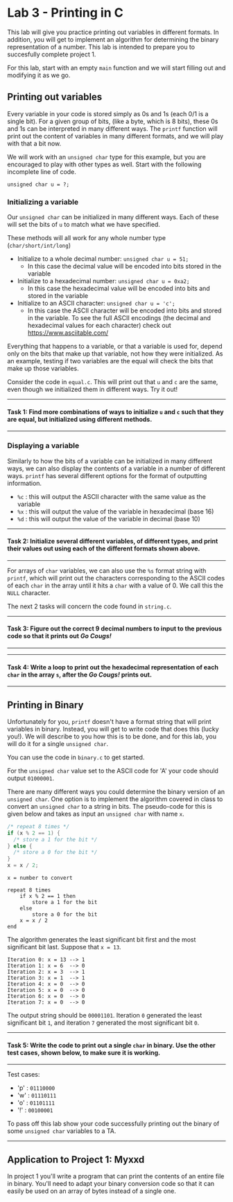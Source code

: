 # Lab 3 - Printing in C

This lab will give you practice printing out variables in different formats. 
In addition, you will get to implement an algorithm for determining the binary representation of a number. 
This lab is intended to prepare you to succesfully complete project 1. 

For this lab, start with an empty `main` function and we will start filling out and modifying it as we go. 

## Printing out variables

Every variable in your code is stored simply as 0s and 1s (each 0/1 is a single bit).  For a given group of bits, (like a byte, which is 8 bits), these 0s and 1s can be interpreted in many different ways.  The `printf` function will print out the content of variables in many different formats, and we will play with that a bit now. 

We will work with an `unsigned char` type for this example, but you are encouraged to play with other types as well.  Start with the following incomplete line of code. 

```
unsigned char u = ?;
```

### Initializing a variable

Our `unsigned char` can be initialized in many different ways.  Each of these will set the bits of `u` to match what we have specified. 

These methods will all work for any whole number type (`char/short/int/long`)

- Initialize to a whole decimal number: `unsigned char u = 51;`  
    - In this case the decimal value will be encoded into bits stored in the variable 
- Initialize to a hexadecimal number: `unsigned char u = 0xa2;`
    - In this case the hexadecimal value will be encoded into bits and stored in the variable
- Initialize to an ASCII character: `unsigned char u = 'c';`
    - In this case the ASCII character will be encoded into bits and stored in the variable.  To see the full ASCII encodings (the decimal and hexadecimal values for each character) check out <https://www.asciitable.com/>

Everything that happens to a variable, or that a variable is used for, depend only on the bits that make up that variable, not how they were initialized.  As an example, testing if two variables are the equal will check the bits that make up those variables.  

Consider the code in `equal.c`.  This will print out that `u` and `c` are the same, even though we initialized them in different ways.  Try it out!

---

#### Task 1: Find more combinations of ways to initialize `u` and `c` such that they are equal, but initialized using different methods.  

---

### Displaying a variable

Similarly to how the bits of a variable can be initialized in many different ways, we can also display the contents of a variable in a number of different ways.  `printf` has several different options for the format of outputting information. 

- `%c` : this will output the ASCII character with the same value as the variable
- `%x` : this will output the value of the variable in hexadecimal (base 16)
- `%d` : this will output the value of the variable in decimal (base 10)

---

#### Task 2: Initialize several different variables, of different types, and print their values out using each of the different formats shown above. 

---

For arrays of `char` variables, we can also use the `%s` format string with `printf`, which will print out the characters corresponding to the ASCII codes of each `char` in the array until it hits a `char` with a value of 0.  We call this the `NULL` character. 

The next 2 tasks will concern the code found in `string.c`.

---

#### Task 3: Figure out the correct 9 decimal numbers to input to the previous code so that it prints out *Go Cougs!*

---

---

#### Task 4: Write a loop to print out the hexadecimal representation of each `char` in the array `s`, after the *Go Cougs!* prints out. 

---

## Printing in Binary

Unfortunately for you, `printf` doesn't have a format string that will print variables in binary.  Instead, you will get to write code that does this (lucky you!).  We will describe to you how this is to be done, and for this lab, you will do it for a single `unsigned char`. 

You can use the code in `binary.c` to get started. 

For the `unsigned char` value set to the ASCII code for 'A' your code should output `01000001`.

There are many different ways you could determine the binary version of an `unsigned char`. 
One option is to implement the algorithm covered in class to convert an `unsigned char` to a string in bits. 
The pseudo-code for this is given below and takes as input an `unsigned char` with name `x`.

```c
/* repeat 8 times */
if (x % 2 == 1) {
  /* store a 1 for the bit */
} else {
  /* store a 0 for the bit */
}
x = x / 2;
```

```
x = number to convert

repeat 8 times
    if x % 2 == 1 then
        store a 1 for the bit
    else
        store a 0 for the bit
    x = x / 2
end
```

The algorithm generates the least significant bit first and the most significant bit last. Suppose that `x = 13`.

```
Iteration 0: x = 13 --> 1
Iteration 1: x = 6  --> 0
Iteration 2: x = 3  --> 1
Iteration 3: x = 1  --> 1
Iteration 4: x = 0  --> 0
Iteration 5: x = 0  --> 0
Iteration 6: x = 0  --> 0
Iteration 7: x = 0  --> 0
```
The output string should be `00001101`. Iteration `0` generated the least significant bit `1`, and iteration `7` generated the most significant bit `0`.

---

#### Task 5: Write the code to print out a single `char` in binary.  Use the other test cases, shown below, to make sure it is working. 

---

Test cases: 

+ 'p' : `01110000`
+ 'w' : `01110111`
+ 'o' : `01101111`
+ '!' : `00100001`


To pass off this lab show your code successfully printing out the binary of some `unsigned char` variables to a TA. 

---

## Application to Project 1: Myxxd

In project 1 you'll write a program that can print the contents of an entire file in binary. You'll need to adapt your binary conversion code so that it can easily be used on an array of bytes instead of a single one.

